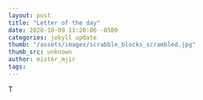 ```yaml
---
layout: post
title: "Letter of the day"
date: 2020-10-09 11:20:00 -0500
categories: jekyll update
thumb: "/assets/images/scrabble_blocks_scrambled.jpg"
thumb_src: unknown
author: mister_mjir
tags:
---
```

T
